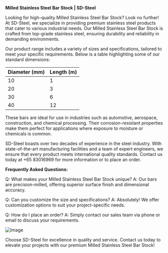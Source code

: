 **Milled Stainless Steel Bar Stock | SD-Steel**

Looking for high-quality Milled Stainless Steel Bar Stock? Look no further! At SD-Steel, we specialize in providing premium stainless steel products that cater to various industrial needs. Our Milled Stainless Steel Bar Stock is crafted from top-grade stainless steel, ensuring durability and reliability in demanding environments.

Our product range includes a variety of sizes and specifications, tailored to meet your specific requirements. Below is a table highlighting some of our standard dimensions:

| Diameter (mm) | Length (m) |
|---------------|------------|
| 10            | 1          |
| 20            | 3          |
| 30            | 6          |
| 40            | 12         |

These bars are ideal for use in industries such as automotive, aerospace, construction, and chemical processing. Their corrosion-resistant properties make them perfect for applications where exposure to moisture or chemicals is common.

SD-Steel boasts over two decades of experience in the steel industry. With state-of-the-art manufacturing facilities and a team of expert engineers, we ensure that every product meets international quality standards. Contact us today at +65 83016969 for more information or to place an order.

**Frequently Asked Questions:**

Q: What makes your Milled Stainless Steel Bar Stock unique?
A: Our bars are precision-milled, offering superior surface finish and dimensional accuracy.

Q: Can you customize the size and specifications?
A: Absolutely! We offer customization options to suit your project-specific needs.

Q: How do I place an order?
A: Simply contact our sales team via phone or email to discuss your requirements.

![Image](https://github.com/user-attachments/assets/2567258e-e124-4816-932d-1809bd27ef0b)

Choose SD-Steel for excellence in quality and service. Contact us today to elevate your projects with our premium Milled Stainless Steel Bar Stock!